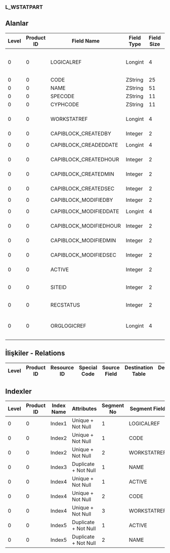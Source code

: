 ### L_WSTATPART

## Alanlar

**Level**|**Product ID**|**Field Name**|**Field Type**|**Field Size**|**Field Offset**|**Türkçe Açıklama**|**Expression**
-----|-----|-----|-----|-----|-----|-----|-----
0|0|LOGICALREF|Longint|4|0|İş istasyonu kalemleri log. Ref.|Workstation Items Logical Reference
0|0|CODE|ZString|25|4|Kod|Code
0|0|NAME|ZString|51|29|Adı|Name
0|0|SPECODE|ZString|11|80|Özel Kod|Aux. Code
0|0|CYPHCODE|ZString|11|91|Yetki Kodu|Auth. Code
0|0|WORKSTATREF|Longint|4|102|İş İstasyonları Ref.|Workstations Reference
0|0|CAPIBLOCK_CREATEDBY|Integer|2|106|Oluşturan|Created By
0|0|CAPIBLOCK_CREADEDDATE|Longint|4|108|Oluşturulma Tarihi|Created Date
0|0|CAPIBLOCK_CREATEDHOUR|Integer|2|112|Oluşturulma Saati|Created Hour
0|0|CAPIBLOCK_CREATEDMIN|Integer|2|114|Oluşturulma Dakikası|Created Minute
0|0|CAPIBLOCK_CREATEDSEC|Integer|2|116|Oluşturulma Saniyesi|Created Second
0|0|CAPIBLOCK_MODIFIEDBY|Integer|2|118|Değiştiren|Modified By
0|0|CAPIBLOCK_MODIFIEDDATE|Longint|4|120|Değiştirilme Tarihi|Modified Date
0|0|CAPIBLOCK_MODIFIEDHOUR|Integer|2|124|Değiştirilme Saati|Modified Hour
0|0|CAPIBLOCK_MODIFIEDMIN|Integer|2|126|Değiştirilme Dakikası|Modified Minute
0|0|CAPIBLOCK_MODIFIEDSEC|Integer|2|128|Değiştirilme Saniyesi|Modified Second
0|0|ACTIVE|Integer|2|130|Kullanım durumu|Usage Status
0|0|SITEID|Integer|2|132|Veri Merkezi|Data Processing Site
0|0|RECSTATUS|Integer|2|134|Kayıt Durumu|Record Status
0|0|ORGLOGICREF|Longint|4|136|Orijinal Kayıt Log. Ref.|Original Record Logical Reference

## İlişkiler - Relations

**Level**|**Product ID**|**Resource ID**|**Special Code**|**Source Field**|**Destination Table**|**Destination Field**|**Relation Type**|**Extra Condition**
-----|-----|-----|-----|-----|-----|-----|-----|-----

## Indexler

**Level**|**Product ID**|**Index Name**|**Attributes**|**Segment No**|**Segment Field**|**Sense**
-----|-----|-----|-----|-----|-----|-----
0|0|Index1|Unique + Not Null|1|LOGICALREF|Ascending
0|0|Index2|Unique + Not Null|1|CODE|Ascending
0|0|Index2|Unique + Not Null|2|WORKSTATREF|Ascending
0|0|Index3|Duplicate + Not Null|1|NAME|Ascending
0|0|Index4|Unique + Not Null|1|ACTIVE|Ascending
0|0|Index4|Unique + Not Null|2|CODE|Ascending
0|0|Index4|Unique + Not Null|3|WORKSTATREF|Ascending
0|0|Index5|Duplicate + Not Null|1|ACTIVE|Ascending
0|0|Index5|Duplicate + Not Null|2|NAME|Ascending
